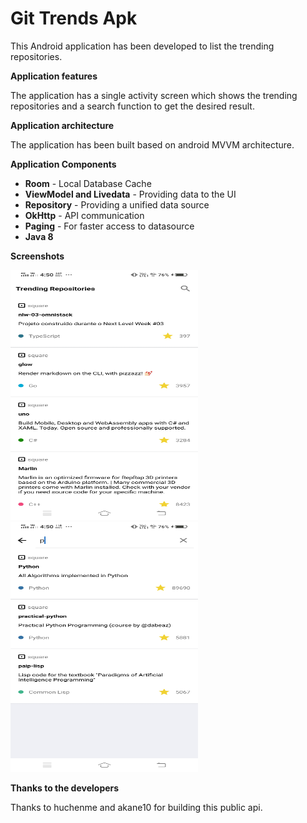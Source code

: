 # Git Trends Apk

This Android application has been developed to list the trending repositories.

**Application features**

The application has a single activity screen which shows the trending repositories and a search function to get the desired result.

**Application architecture**

The application has been built based on android MVVM architecture.

**Application Components**

* **Room** - Local Database Cache
* **ViewModel and Livedata** - Providing data to the UI
* **Repository** - Providing a unified data source
* **OkHttp** - API communication
* **Paging** - For faster access to datasource
* **Java 8**

**Screenshots**

<p float="left">
  <img src="https://github.com/Herwin95/github-repo-trending-apk/blob/master/blob/main.jpg" width="300" height="400"> 
  <img src="https://github.com/Herwin95/github-repo-trending-apk/blob/master/blob/search.jpg" width="300" height="400">
</p>


**Thanks to the developers**

Thanks to huchenme and akane10 for building this public api.












